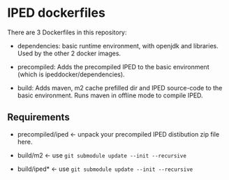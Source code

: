 # IPED dockerfiles

There are 3 Dockerfiles in this repository:

- dependencies: basic runtime environment, with openjdk and libraries. Used by the other 2 docker images.

- precompiled: Adds the precompiled IPED to the basic environment (which is ipeddocker/dependencies).

- build: Adds maven, m2 cache prefilled dir and IPED source-code to the basic environment. Runs maven in offline mode to compile IPED.

## Requirements

- precompiled/iped <- unpack your precompiled IPED distibution zip file here.

- build/m2 <- use `git submodule update --init --recursive`

- build/iped* <- use `git submodule update --init --recursive`
